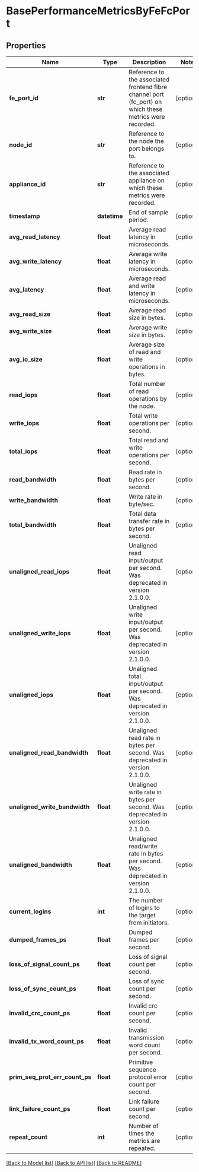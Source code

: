 # BasePerformanceMetricsByFeFcPort

## Properties
Name | Type | Description | Notes
------------ | ------------- | ------------- | -------------
**fe_port_id** | **str** | Reference to the associated frontend fibre channel port (fc_port) on which these metrics were recorded. | [optional] 
**node_id** | **str** | Reference to the node the port belongs to. | [optional] 
**appliance_id** | **str** | Reference to the associated appliance on which these metrics were recorded. | [optional] 
**timestamp** | **datetime** | End of sample period. | [optional] 
**avg_read_latency** | **float** | Average read latency in microseconds. | [optional] 
**avg_write_latency** | **float** | Average write latency in microseconds. | [optional] 
**avg_latency** | **float** | Average read and write latency in microseconds. | [optional] 
**avg_read_size** | **float** | Average read size in bytes. | [optional] 
**avg_write_size** | **float** | Average write size in bytes. | [optional] 
**avg_io_size** | **float** | Average size of read and write operations in bytes. | [optional] 
**read_iops** | **float** | Total number of read operations by the node. | [optional] 
**write_iops** | **float** | Total write operations per second. | [optional] 
**total_iops** | **float** | Total read and write operations per second. | [optional] 
**read_bandwidth** | **float** | Read rate in bytes per second. | [optional] 
**write_bandwidth** | **float** | Write rate in byte/sec. | [optional] 
**total_bandwidth** | **float** | Total data transfer rate in bytes per second. | [optional] 
**unaligned_read_iops** | **float** | Unaligned read input/output per second. Was deprecated in version 2.1.0.0. | [optional] 
**unaligned_write_iops** | **float** | Unaligned write input/output per second. Was deprecated in version 2.1.0.0. | [optional] 
**unaligned_iops** | **float** | Unaligned total input/output per second. Was deprecated in version 2.1.0.0. | [optional] 
**unaligned_read_bandwidth** | **float** | Unaligned read rate in bytes per second. Was deprecated in version 2.1.0.0. | [optional] 
**unaligned_write_bandwidth** | **float** | Unaligned write rate in bytes per second. Was deprecated in version 2.1.0.0. | [optional] 
**unaligned_bandwidth** | **float** | Unaligned read/write rate in bytes per second. Was deprecated in version 2.1.0.0. | [optional] 
**current_logins** | **int** | The number of logins to the target from initiators. | [optional] 
**dumped_frames_ps** | **float** | Dumped frames per second. | [optional] 
**loss_of_signal_count_ps** | **float** | Loss of signal count per second. | [optional] 
**loss_of_sync_count_ps** | **float** | Loss of sync count per second. | [optional] 
**invalid_crc_count_ps** | **float** | Invalid crc count per second. | [optional] 
**invalid_tx_word_count_ps** | **float** | Invalid transmission word count per second. | [optional] 
**prim_seq_prot_err_count_ps** | **float** | Primitive sequence protocol error count per second. | [optional] 
**link_failure_count_ps** | **float** | Link failure count per second. | [optional] 
**repeat_count** | **int** | Number of times the metrics are repeated. | [optional] 

[[Back to Model list]](../README.md#documentation-for-models) [[Back to API list]](../README.md#documentation-for-api-endpoints) [[Back to README]](../README.md)


